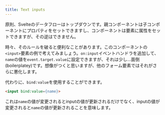```yaml
---
title: Text inputs
---
```


原則、Svelteのデータフローはトップダウンです。親コンポーネントは子コンポーネントにプロパティをセットできますし、コンポーネントは要素に属性をセットできますが、その逆はできません。

時々、そのルールを破ると便利なことがあります。このコンポーネントの`<input>`要素の例で考えてみましょう。`on:input`イベントハンドラを追加して、`name`の値を`event.target.value`に設定できますが、それは少し…面倒(boilerplatey)です。想像がつくと思いますが、他のフォーム要素ではそれがさらに悪化します。

代わりに、`bind:value`を使用することができます。

```html
<input bind:value={name}>
```

これは`name`の値が変更されるとinputの値が更新されるだけでなく、inputの値が変更されると`name`の値が更新されることを意味します。
